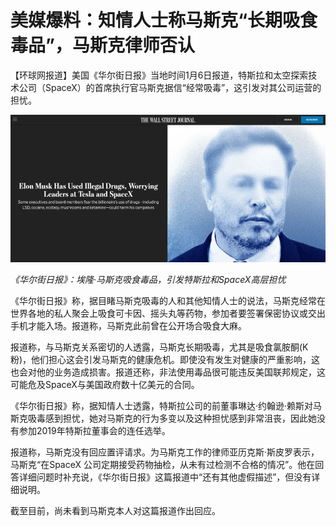 # 美媒爆料：知情人士称马斯克“长期吸食毒品”，马斯克律师否认

【环球网报道】美国《华尔街日报》当地时间1月6日报道，特斯拉和太空探索技术公司（SpaceX）的首席执行官马斯克据信“经常吸毒”，这引发对其公司运营的担忧。

![79046378849637049ed5de4c3b3c3b55.jpg](https://raw.githubusercontent.com/qqhsx/qqnews_image/main/2024/01/07/美媒爆料：知情人士称马斯克“长期吸食毒品”，马斯克律师否认/79046378849637049ed5de4c3b3c3b55.jpg)

_《华尔街日报》：埃隆·马斯克吸食毒品，引发特斯拉和SpaceX高层担忧_

《华尔街日报》称，据目睹马斯克吸毒的人和其他知情人士的说法，马斯克经常在世界各地的私人聚会上吸食可卡因、摇头丸等药物，参加者要签署保密协议或交出手机才能入场。报道称，马斯克此前曾在公开场合吸食大麻。

报道称，与马斯克关系密切的人透露，马斯克长期吸毒，尤其是吸食氯胺酮(K粉)，他们担心这会引发马斯克的健康危机。即使没有发生对健康的严重影响，这也会对他的业务造成损害。报道还称，非法使用毒品很可能违反美国联邦规定，这可能危及SpaceX与美国政府数十亿美元的合同。

《华尔街日报》称，据知情人士透露，特斯拉公司的前董事琳达·约翰逊·赖斯对马斯克吸毒感到担忧，她对马斯克的行为多变以及这种担忧感到非常沮丧，因此她没有参加2019年特斯拉董事会的连任选举。

报道称，马斯克没有回应置评请求。为马斯克工作的律师亚历克斯·斯皮罗表示，马斯克“在SpaceX
公司定期接受药物抽检，从未有过检测不合格的情况”。他在回答详细问题时补充说，《华尔街日报》这篇报道中“还有其他虚假描述”，但没有详细说明。

截至目前，尚未看到马斯克本人对这篇报道作出回应。

